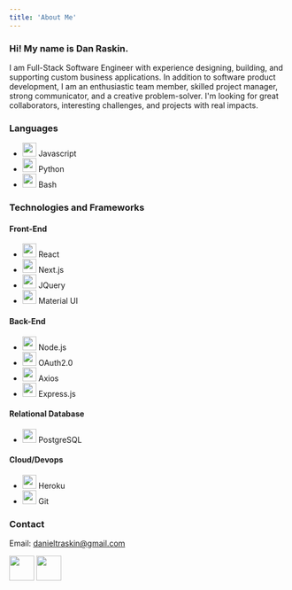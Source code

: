 ```yaml
---
title: 'About Me'
---
```


### Hi! My name is Dan Raskin.

I am Full-Stack Software Engineer with experience designing, building, and supporting custom business applications. In addition to software product development, I am an enthusiastic team member, skilled project manager, strong communicator, and a creative problem-solver. I'm looking for great collaborators, interesting challenges, and projects with real impacts.

### Languages
- <Image src="/images/svg/javascript.svg" width='25' height='25'/> Javascript
- <Image src="/images/svg/python-icon.svg" width='25' height='25'/> Python
- <Image src="/images/svg/bash-icon.svg" width='25' height='25'/> Bash

### Technologies and Frameworks

#### Front-End
- <Image src="/images/svg/reactjs-icon.svg" width='25' height='25'/> React
- <Image src="/images/svg/nextjs.svg" width='25' height='25'/> Next.js
- <Image src="/images/svg/jquery-vertical.svg" width='25' height='25'/> JQuery
- <Image src="/images/svg/mui-logo.png" width='25' height='25'/> Material UI

#### Back-End
- <Image src="/images/svg/nodejs-icon.svg" width='25' height='25'/> Node.js
- <Image src="/images/svg/oauth.svg" width='25' height='25'/> OAuth2.0
- <Image src="/images/svg/axios.png" width='25' height='25'/> Axios
- <Image src="/images/svg/expressjs-icon.svg" width='25' height='25'/> Express.js

#### Relational Database
- <Image src="/images/svg/postgresql-vertical.svg" width='25' height='25'/> PostgreSQL

#### Cloud/Devops
- <Image src="/images/svg/heroku-icon.svg" width='25' height='25'/> Heroku
- <Image src="/images/svg/git-scm-icon.svg" width='25' height='25'/> Git

### Contact

Email: danieltraskin@gmail.com

<Link href='https://github.com/danraskin'>
  <Image src='/images/svg/github-tile.svg' height='45' width='45'/>  
</Link>
<Link href='https://linkedin.com/in/danieltraskin'>
  <Image src='/images/svg/linkedin-tile.svg' height='45' width='45'/>  
</Link>